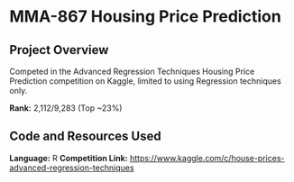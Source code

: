 # MMA-867 Housing Price Prediction

## Project Overview
Competed in the Advanced Regression Techniques Housing Price Prediction competition on Kaggle, limited to using Regression techniques only.  

**Rank:** 2,112/9,283 (Top ~23%)

## Code and Resources Used
**Language:** R 
**Competition Link:** https://www.kaggle.com/c/house-prices-advanced-regression-techniques
